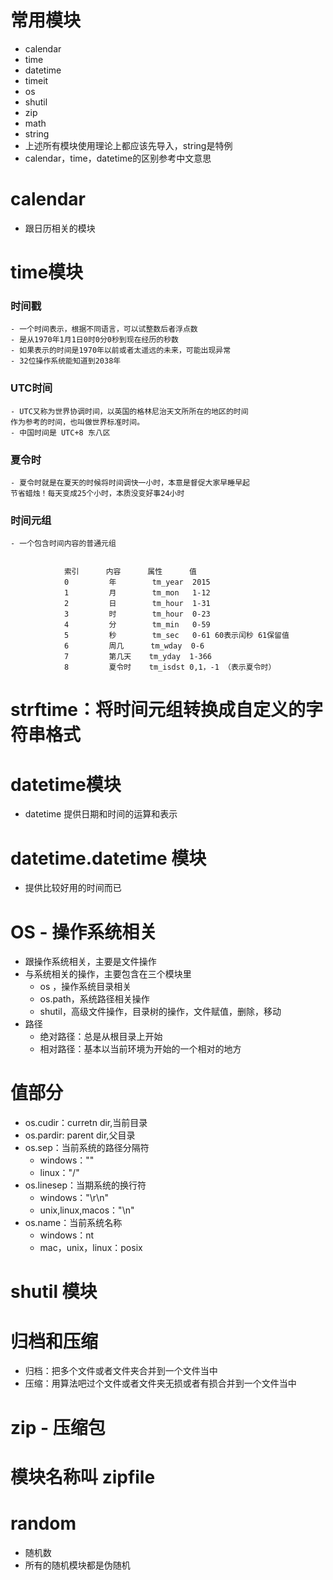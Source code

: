 # 常用模块
- calendar
- time
- datetime
- timeit
- os
- shutil
- zip
- math
- string
- 上述所有模块使用理论上都应该先导入，string是特例
- calendar，time，datetime的区别参考中文意思
# calendar
- 跟日历相关的模块

# time模块
### 时间戳
    - 一个时间表示，根据不同语言，可以试整数后者浮点数
    - 是从1970年1月1日0时0分0秒到现在经历的秒数
    - 如果表示的时间是1970年以前或者太遥远的未来，可能出现异常
    - 32位操作系统能知道到2038年
### UTC时间
    - UTC又称为世界协调时间，以英国的格林尼治天文所所在的地区的时间
    作为参考的时间，也叫做世界标准时间。
    - 中国时间是 UTC+8 东八区
### 夏令时
    - 夏令时就是在夏天的时候将时间调快一小时，本意是督促大家早睡早起
    节省蜡烛！每天变成25个小时，本质没变好事24小时
### 时间元组
    - 一个包含时间内容的普通元组
            
                
                索引      内容      属性      值
                0         年        tm_year  2015
                1         月        tm_mon   1-12
                2         日        tm_hour  1-31
                3         时        tm_hour  0-23
                4         分        tm_min   0-59
                5         秒        tm_sec   0-61 60表示闰秒 61保留值
                6         周几      tm_wday  0-6 
                7         第几天    tm_yday  1-366  
                8         夏令时    tm_isdst 0,1，-1 （表示夏令时）
        

# strftime：将时间元组转换成自定义的字符串格式
# datetime模块
- datetime 提供日期和时间的运算和表示
# datetime.datetime 模块
- 提供比较好用的时间而已
# OS - 操作系统相关
- 跟操作系统相关，主要是文件操作
- 与系统相关的操作，主要包含在三个模块里
    - os ，操作系统目录相关
    - os.path，系统路径相关操作
    - shutil，高级文件操作，目录树的操作，文件赋值，删除，移动
- 路径 
    - 绝对路径：总是从根目录上开始
    - 相对路径：基本以当前环境为开始的一个相对的地方
# 值部分
- os.cudir：curretn dir,当前目录
- os.pardir: parent dir,父目录
- os.sep：当前系统的路径分隔符
    - windows："\"
    - linux："/"
- os.linesep：当期系统的换行符
    - windows："\r\n"
     - unix,linux,macos："\n"
- os.name：当前系统名称    
    - windows：nt
    - mac，unix，linux：posix
# shutil 模块
# 归档和压缩
- 归档：把多个文件或者文件夹合并到一个文件当中
- 压缩：用算法吧过个文件或者文件夹无损或者有损合并到一个文件当中
# zip - 压缩包
# 模块名称叫 zipfile
# random
- 随机数
- 所有的随机模块都是伪随机
    
